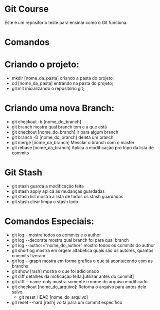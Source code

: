 # Git Course
Este é um repositorio teste para ensinar como o Git funciona.

# Comandos

   # Criando o projeto: 
   - mkdir [nome_da_pasta] criando a pasta do projeto;
   - cd [nome_da_pasta] entrando na pasta do projeto;
   - git init inicializando o repositório git;   
   
   # Criando uma nova Branch:
   - git checkout -b [nome_do_branch]
   - git branch mostra qual branch tem e a que está
   - git checkout [nome_do_branch] ir para algum branch
   - git branch -D [nome_do_branch] deleta um branch
   - git merge [nome_da_branch] Mesclar o branch com o master
   - git rebase [nome_da_branch] Aplica a modificação pro topo da lista de commits

   # Git Stash
   - git stash guarda a modificação feita
   - git stash apply  aplica as mudanças guardadas
   - git stash list mostra a lista de todos os stash guardados
   - git stash clear limpa o stash todo

   # Comandos Especiais:
   - git log - mostra todos os commits e o author
   - git log --decorate mostra qual branch foi para qual branch
   - git log --author="nome_do_author" mostro todos os commits do author
   - git shortlog mostra em orgem alfabetica quais são os autores, quantos commits fizeram
   - git log --graph mostra em forma grafica o que tá acontecendo com as branchs
   - git show [rash] mostra o que foi adicionado
   - git diff detalhes da moficação feita.[utilizar antes do commit]
   - git diff --name-only mostra somente o nome do arquivo modificado
   - git checkout [nome_do_arquivo]: Retorna o arquivo para antes dele salvo
      - git reset HEAD [nome_do_arquivo]
   - git reset --hard [rash] volta para um commit específico
   

